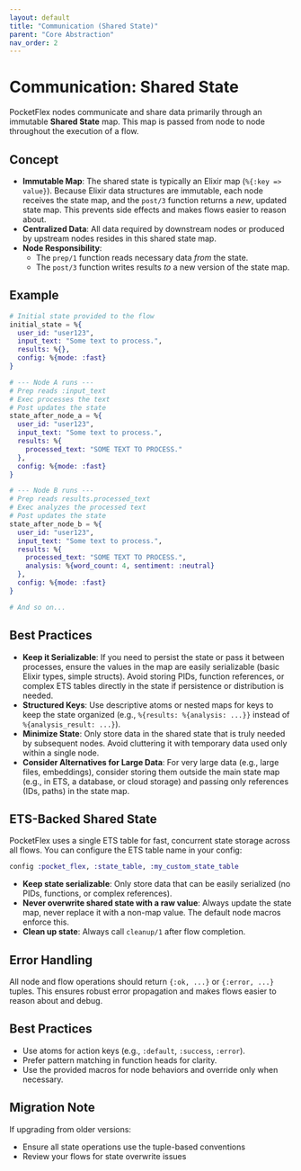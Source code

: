 ```yaml
---
layout: default
title: "Communication (Shared State)"
parent: "Core Abstraction"
nav_order: 2
---
```


# Communication: Shared State

PocketFlex nodes communicate and share data primarily through an immutable **Shared State** map. This map is passed from node to node throughout the execution of a flow.

## Concept

- **Immutable Map**: The shared state is typically an Elixir map (`%{:key => value}`). Because Elixir data structures are immutable, each node receives the state map, and the `post/3` function returns a *new*, updated state map. This prevents side effects and makes flows easier to reason about.
- **Centralized Data**: All data required by downstream nodes or produced by upstream nodes resides in this shared state map.
- **Node Responsibility**: 
    - The `prep/1` function reads necessary data *from* the state.
    - The `post/3` function writes results *to* a new version of the state map.

## Example

```elixir
# Initial state provided to the flow
initial_state = %{
  user_id: "user123",
  input_text: "Some text to process.",
  results: %{},
  config: %{mode: :fast}
}

# --- Node A runs ---
# Prep reads :input_text
# Exec processes the text
# Post updates the state
state_after_node_a = %{
  user_id: "user123",
  input_text: "Some text to process.",
  results: %{
    processed_text: "SOME TEXT TO PROCESS."
  },
  config: %{mode: :fast}
}

# --- Node B runs ---
# Prep reads results.processed_text
# Exec analyzes the processed text
# Post updates the state
state_after_node_b = %{
  user_id: "user123",
  input_text: "Some text to process.",
  results: %{
    processed_text: "SOME TEXT TO PROCESS.",
    analysis: %{word_count: 4, sentiment: :neutral}
  },
  config: %{mode: :fast}
}

# And so on...
```

## Best Practices

- **Keep it Serializable**: If you need to persist the state or pass it between processes, ensure the values in the map are easily serializable (basic Elixir types, simple structs). Avoid storing PIDs, function references, or complex ETS tables directly in the state if persistence or distribution is needed.
- **Structured Keys**: Use descriptive atoms or nested maps for keys to keep the state organized (e.g., `%{results: %{analysis: ...}}` instead of `%{analysis_result: ...}`).
- **Minimize State**: Only store data in the shared state that is truly needed by subsequent nodes. Avoid cluttering it with temporary data used only within a single node.
- **Consider Alternatives for Large Data**: For very large data (e.g., large files, embeddings), consider storing them outside the main state map (e.g., in ETS, a database, or cloud storage) and passing only references (IDs, paths) in the state map.

## ETS-Backed Shared State

PocketFlex uses a single ETS table for fast, concurrent state storage across all flows. You can configure the ETS table name in your config:

```elixir
config :pocket_flex, :state_table, :my_custom_state_table
```

- **Keep state serializable**: Only store data that can be easily serialized (no PIDs, functions, or complex references).
- **Never overwrite shared state with a raw value**: Always update the state map, never replace it with a non-map value. The default node macros enforce this.
- **Clean up state**: Always call `cleanup/1` after flow completion.

## Error Handling

All node and flow operations should return `{:ok, ...}` or `{:error, ...}` tuples. This ensures robust error propagation and makes flows easier to reason about and debug.

## Best Practices

- Use atoms for action keys (e.g., `:default`, `:success`, `:error`).
- Prefer pattern matching in function heads for clarity.
- Use the provided macros for node behaviors and override only when necessary.

## Migration Note

If upgrading from older versions:
- Ensure all state operations use the tuple-based conventions
- Review your flows for state overwrite issues